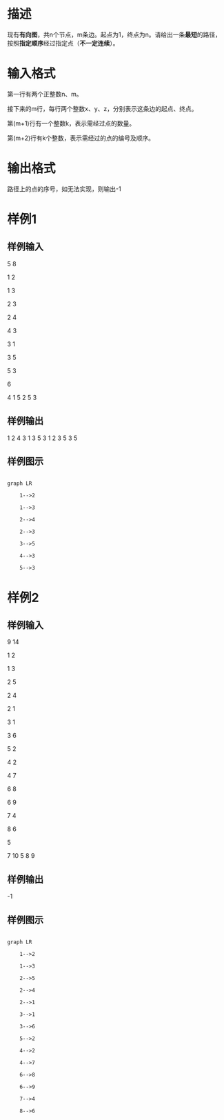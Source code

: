 # 描述

现有**有向图**，共n个节点，m条边。起点为1，终点为n。请给出一条**最短**的路径，按照**指定顺序**经过指定点（**不一定连续**）。

# 输入格式

第一行有两个正整数n、m。

接下来的m行，每行两个整数x、y、z，分别表示这条边的起点、终点。

第(m+1)行有一个整数k，表示需经过点的数量。

第(m+2)行有k个整数，表示需经过的点的编号及顺序。

# 输出格式

路径上的点的序号，如无法实现，则输出-1

# 样例1

## 样例输入

5 8

1 2

1 3

2 3

2 4

4 3

3 1

3 5

5 3

6

4 1 5 2 5 3

##  样例输出

1 2 4 3 1 3 5 3 1 2 3 5 3 5

## 样例图示

```mermaid

graph LR

	1-->2

	1-->3

	2-->4

	2-->3

	3-->5

	4-->3

	5-->3

```

# 样例2

## 样例输入

9 14

1 2

1 3

2 5

2 4

2 1

3 1

3 6

5 2

4 2

4 7

6 8

6 9

7 4

8 6

5

7 10 5 8 9

## 样例输出

-1

## 样例图示

```mermaid

graph LR

	1-->2

    1-->3

    2-->5

    2-->4

    2-->1

    3-->1

    3-->6

    5-->2

    4-->2

    4-->7

    6-->8

    6-->9

    7-->4

    8-->6

```



